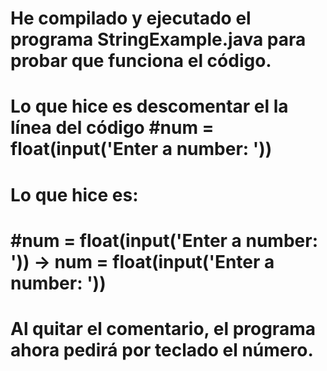 # He compilado y ejecutado el programa StringExample.java para probar que funciona el código.

# Lo que hice es descomentar el la línea del código #num = float(input('Enter a number: '))

# Lo que hice es:
# #num = float(input('Enter a number: ')) -> num = float(input('Enter a number: '))

# Al quitar el comentario, el programa ahora pedirá por teclado el número.